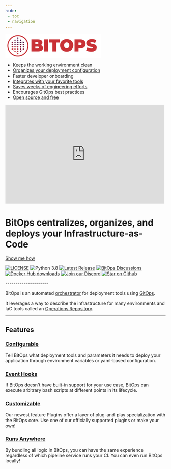 ```yaml
---
hide:
 - toc
 - navigation
---
```


<script async defer src="https://buttons.github.io/buttons.js"></script>

<!-- Custom hero banner using docs/stylesheets/custom.css -->
<div class="bitovi-row">
    <div class="bitovi-column bitovi-list">
        <img alt="BitOps Logo" float="middle" style="vertical-align: middle;" src="assets/images/logo/bitops_horizontal.png" width="300" height="75" />
        <ul>
            <li>Keeps the working environment clean</li>
            <li><a href="/operations-repo-structure/" target="_blank">Organizes your deployment configuration</a></li>
            <li>Faster developer onboarding</li>
            <li><a href="https://github.com/bitops-plugins" target="_blank">Integrates with your favorite tools</a></li>
            <li><a href="https://github.com/bitovi/bitops/tree/main/docs/examples" target="_blank">Saves weeks of engineering efforts</a></li>
            <li>Encourages GitOps best practices</li>
            <li><a href="https://github.com/bitovi/bitops" target="_blank">Open source and free</a></li>
        </ul>
    </div>
    <div class="bitovi-column">
        <iframe width="500" height="310" src="https://www.youtube.com/embed/BiytYu3EefY" title="Intro to BitOps" frameborder="0" allow="accelerometer; autoplay; clipboard-write; encrypted-media; gyroscope; picture-in-picture; web-share" allowfullscreen></iframe>
    </div>
</div>

<div class="bitovi-row">
    <div class="bitovi-column">
        <h1>BitOps centralizes, organizes, and deploys your Infrastructure-as-Code</h1>
        <div>
        <a class="md-button md-button--primary" href="getting-started">Show me how</a>
        <!--<a class="md-button md-button--primary" href="https://youtu.be/BiytYu3EefY">Show me a video</a>-->
        </div>
        <p>
            <a href="license/"><img alt="LICENSE" src="https://img.shields.io/badge/license-MIT-green"></a>
            <img alt="Python 3.8" src="https://img.shields.io/badge/python-3.8-blue">
            <a href="https://github.com/bitovi/bitops/releases"><img alt="Latest Release" src="https://img.shields.io/github/v/release/bitovi/bitops"></a>
            <a href="https://github.com/bitovi/bitops/discussions"><img alt="BitOps Discussions" src="https://img.shields.io/github/discussions/bitovi/bitops"></a>
            <a href="https://hub.docker.com/r/bitovi/bitops"><img alt="Docker Hub downloads" src="https://img.shields.io/docker/pulls/bitovi/bitops"></a>
            <a href="https://discord.gg/J7ejFsZnJ4"><img alt="Join our Discord" src="https://img.shields.io/badge/discord-join%20chat-611f69.svg?logo=discord"></a>
            <a href="https://github.com/bitovi/bitops"><img alt="Star on Github" src="https://img.shields.io/github/stars/bitovi/bitops?style=plastic"></a>
        </p>
    </div>
</div>
---------------------

BitOps is an automated [orchestrator](getting-started.md) for deployment tools using [GitOps](https://about.gitlab.com/topics/gitops/). 

It leverages a way to describe the infrastructure for many environments and IaC tools called an [Operations Repository](operations-repo-structure.md).

---------------------



<div class="bitovi-row">
<h2>Features</h2>
</div>
<div class="bitovi-row">
    <div class="bitovi-column">
        <h3><a href="configuration-base">Configurable</a></h3>
        <p>Tell BitOps what deployment tools and parameters it needs to deploy your application through environment variables or yaml-based configuration.</p>
    </div>
   <div class="bitovi-column">
        <h3><a href="lifecycle">Event Hooks</a></h3>
        <p>If BitOps doesn't have built-in support for your use case, BitOps can execute arbitrary bash scripts at different points in its lifecycle.</p>
    </div>
    <div class="bitovi-column">
        <h3><a href="plugins">Customizable</a></h3>
        <p>Our newest feature Plugins offer a layer of plug-and-play specialization with the BitOps core. Use one of our officially supported plugins or make your own!</p>
    </div>
    <div class="bitovi-column">
        <h3><a href="examples">Runs Anywhere</a></h3>
        <p>By bundling all logic in BitOps, you can have the same experience regardless of which pipeline service runs your CI. You can even run BitOps locally!</p>
    </div>
</div>
